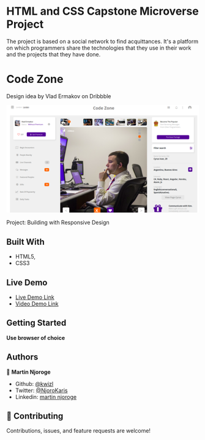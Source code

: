 # HTML and CSS Capstone Microverse Project

The project is based on a social network to find acquittances. It's a platform on which programmers share the technologies that they use in their work and the projects that they have done.

# Code Zone
Design idea by Vlad Ermakov on Dribbble

![screenshot](assets/img/screenshot/screenshot.png)

Project: Building with Responsive Design

## Built With

- HTML5,
- CSS3

## Live Demo

- [Live Demo Link](https://raw.githack.com/kwizl/html-css-capstone/development/index.html)
- [Video Demo Link](https://www.loom.com/share/7ea0de1d80c0422686102d12927d4797)

## Getting Started

**Use browser of choice**

## Authors

👤 **Martin Njoroge**

- Github: [@kwizl](https://github.com/kwizl)
- Twitter: [@NjoroKaris](https://twitter.com/NjoroKaris)
- Linkedin: [martin njoroge](https://www.linkedin.com/in/martin-njoroge-098774110/)

## 🤝 Contributing

Contributions, issues, and feature requests are welcome!

